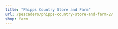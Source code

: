 ```yaml
---
title: "Phipps Country Store and Farm"
url: /pescadero/phipps-country-store-and-farm-2/
shop: farm
---
```

